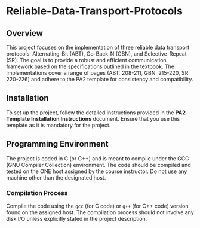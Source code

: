 # Reliable-Data-Transport-Protocols

## Overview

This project focuses on the implementation of three reliable data transport protocols: Alternating-Bit (ABT), Go-Back-N (GBN), and Selective-Repeat (SR). The goal is to provide a robust and efficient communication framework based on the specifications outlined in the textbook. The implementations cover a range of pages (ABT: 208-211, GBN: 215-220, SR: 220-226) and adhere to the PA2 template for consistency and compatibility.

## Installation

To set up the project, follow the detailed instructions provided in the **PA2 Template Installation Instructions** document. Ensure that you use this template as it is mandatory for the project.

## Programming Environment

The project is coded in C (or C++) and is meant to compile under the GCC (GNU Compiler Collection) environment. The code should be compiled and tested on the ONE host assigned by the course instructor. Do not use any machine other than the designated host.

### Compilation Process

Compile the code using the `gcc` (for C code) or `g++` (for C++ code) version found on the assigned host. The compilation process should not involve any disk I/O unless explicitly stated in the project description.

